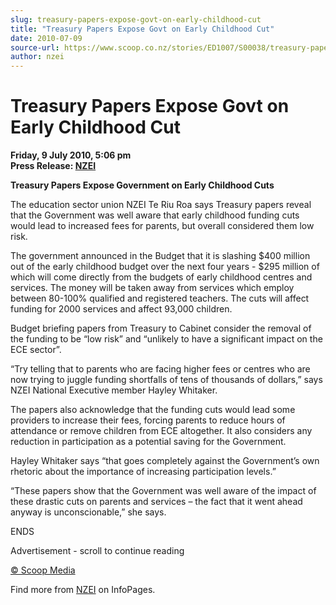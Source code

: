 ```yaml
---
slug: treasury-papers-expose-govt-on-early-childhood-cut
title: "Treasury Papers Expose Govt on Early Childhood Cut"
date: 2010-07-09
source-url: https://www.scoop.co.nz/stories/ED1007/S00038/treasury-papers-expose-govt-on-early-childhood-cut.htm
author: nzei
---
```

Treasury Papers Expose Govt on Early Childhood Cut
==================================================

**Friday, 9 July 2010, 5:06 pm**  
**Press Release: [NZEI](https://info.scoop.co.nz/NZEI)**

**Treasury Papers Expose Government on Early Childhood Cuts**

The education sector union NZEI Te Riu Roa says Treasury papers reveal that the Government was well aware that early childhood funding cuts would lead to increased fees for parents, but overall considered them low risk.

The government announced in the Budget that it is slashing $400 million out of the early childhood budget over the next four years - $295 million of which will come directly from the budgets of early childhood centres and services. The money will be taken away from services which employ between 80-100% qualified and registered teachers. The cuts will affect funding for 2000 services and affect 93,000 children.

Budget briefing papers from Treasury to Cabinet consider the removal of the funding to be “low risk” and “unlikely to have a significant impact on the ECE sector”.

“Try telling that to parents who are facing higher fees or centres who are now trying to juggle funding shortfalls of tens of thousands of dollars,” says NZEI National Executive member Hayley Whitaker.

The papers also acknowledge that the funding cuts would lead some providers to increase their fees, forcing parents to reduce hours of attendance or remove children from ECE altogether. It also considers any reduction in participation as a potential saving for the Government.

Hayley Whitaker says “that goes completely against the Government’s own rhetoric about the importance of increasing participation levels.”

“These papers show that the Government was well aware of the impact of these drastic cuts on parents and services – the fact that it went ahead anyway is unconscionable,” she says.

ENDS  

Advertisement - scroll to continue reading





[© Scoop Media](http://www.scoop.co.nz/about/terms.html)

Find more from [NZEI](https://info.scoop.co.nz/NZEI) on InfoPages.